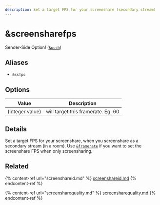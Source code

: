 ```yaml
---
description: Set a target FPS for your screenshare (secondary stream)
---
```


# \&screensharefps

Sender-Side Option! ([`&push`](push.md))

## Aliases

* `&ssfps`

## Options

| Value           | Description                        |
| --------------- | ---------------------------------- |
| (integer value) | will target this framerate. Eg: 60 |

## Details

Set a target FPS for your screenshare, when you screenshare as a secondary stream (in a room). Use [`&framerate`](and-framerate.md) if you want to set the screenshare FPS when only screensharing.

## Related

{% content-ref url="screenshareid.md" %}
[screenshareid.md](screenshareid.md)
{% endcontent-ref %}

{% content-ref url="screensharequality.md" %}
[screensharequality.md](screensharequality.md)
{% endcontent-ref %}
